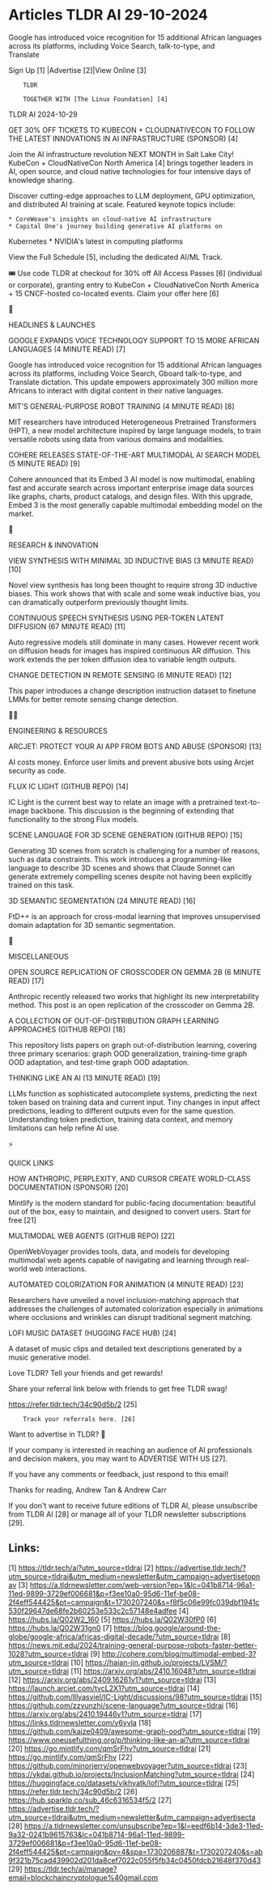 # Articles TLDR AI 29-10-2024

Google has introduced voice recognition for 15 additional African
languages across its platforms, including Voice Search, talk-to-type,
and
Translate ‌ ‌ ‌ ‌ ‌ ‌ ‌ ‌ ‌ ‌ ‌ ‌ ‌ ‌ ‌ ‌ ‌ ‌ ‌ ‌ ‌ ‌ ‌ ‌ ‌ ‌  ‌ ‌ ‌ ‌ ‌ ‌ ‌ ‌ ‌ ‌ ‌ ‌ ‌ ‌ ‌ ‌ ‌ ‌ ‌ ‌ ‌ ‌ ‌ ‌ ‌ ‌ 


 Sign Up [1] |Advertise [2]|View Online [3] 

		TLDR

		TOGETHER WITH [The Linux Foundation] [4]

TLDR AI 2024-10-29

 GET 30% OFF TICKETS TO KUBECON + CLOUDNATIVECON TO FOLLOW THE LATEST
INNOVATIONS IN AI INFRASTRUCTURE (SPONSOR) [4] 

 Join the AI infrastructure revolution NEXT MONTH in Salt Lake City!
KubeCon + CloudNativeCon North America [4] brings together leaders in
AI, open source, and cloud native technologies for four intensive days
of knowledge sharing.

Discover cutting-edge approaches to LLM deployment, GPU optimization,
and distributed AI training at scale. Featured keynote topics include:

 	* CoreWeave's insights on cloud-native AI infrastructure
 	* Capital One's journey building generative AI platforms on
Kubernetes
 	* NVIDIA's latest in computing platforms

View the Full Schedule [5], including the dedicated AI/ML Track.

🎟️ Use code TLDR at checkout for 30% off All Access Passes [6]
(individual or corporate), granting entry to KubeCon + CloudNativeCon
North America + 15 CNCF-hosted co-located events. Claim your offer
here [6]

🚀 

HEADLINES & LAUNCHES

 GOOGLE EXPANDS VOICE TECHNOLOGY SUPPORT TO 15 MORE AFRICAN LANGUAGES
(4 MINUTE READ) [7] 

 Google has introduced voice recognition for 15 additional African
languages across its platforms, including Voice Search, Gboard
talk-to-type, and Translate dictation. This update empowers
approximately 300 million more Africans to interact with digital
content in their native languages. 

 MIT'S GENERAL-PURPOSE ROBOT TRAINING (4 MINUTE READ) [8] 

 MIT researchers have introduced Heterogeneous Pretrained Transformers
(HPT), a new model architecture inspired by large language models, to
train versatile robots using data from various domains and modalities.


 COHERE RELEASES STATE-OF-THE-ART MULTIMODAL AI SEARCH MODEL (5 MINUTE
READ) [9] 

 Cohere announced that its Embed 3 AI model is now multimodal,
enabling fast and accurate search across important enterprise image
data sources like graphs, charts, product catalogs, and design files.
With this upgrade, Embed 3 is the most generally capable multimodal
embedding model on the market. 

🧠 

RESEARCH & INNOVATION

 VIEW SYNTHESIS WITH MINIMAL 3D INDUCTIVE BIAS (3 MINUTE READ) [10] 

 Novel view synthesis has long been thought to require strong 3D
inductive biases. This work shows that with scale and some weak
inductive bias, you can dramatically outperform previously thought
limits. 

 CONTINUOUS SPEECH SYNTHESIS USING PER-TOKEN LATENT DIFFUSION (67
MINUTE READ) [11] 

 Auto regressive models still dominate in many cases. However recent
work on diffusion heads for images has inspired continuous AR
diffusion. This work extends the per token diffusion idea to variable
length outputs. 

 CHANGE DETECTION IN REMOTE SENSING (6 MINUTE READ) [12] 

 This paper introduces a change description instruction dataset to
finetune LMMs for better remote sensing change detection. 

🧑‍💻 

ENGINEERING & RESOURCES

 ARCJET: PROTECT YOUR AI APP FROM BOTS AND ABUSE (SPONSOR) [13] 

 AI costs money. Enforce user limits and prevent abusive bots using
Arcjet security as code. 

 FLUX IC LIGHT (GITHUB REPO) [14] 

 IC Light is the current best way to relate an image with a pretrained
text-to-image backbone. This discussion is the beginning of extending
that functionality to the strong Flux models. 

 SCENE LANGUAGE FOR 3D SCENE GENERATION (GITHUB REPO) [15] 

 Generating 3D scenes from scratch is challenging for a number of
reasons, such as data constraints. This work introduces a
programming-like language to describe 3D scenes and shows that Claude
Sonnet can generate extremely compelling scenes despite not having
been explicitly trained on this task. 

 3D SEMANTIC SEGMENTATION (24 MINUTE READ) [16] 

 FtD++ is an approach for cross-modal learning that improves
unsupervised domain adaptation for 3D semantic segmentation. 

🎁 

MISCELLANEOUS

 OPEN SOURCE REPLICATION OF CROSSCODER ON GEMMA 2B (6 MINUTE READ)
[17] 

 Anthropic recently released two works that highlight its new
interpretability method. This post is an open replication of the
crosscoder on Gemma 2B. 

 A COLLECTION OF OUT-OF-DISTRIBUTION GRAPH LEARNING APPROACHES (GITHUB
REPO) [18] 

 This repository lists papers on graph out-of-distribution learning,
covering three primary scenarios: graph OOD generalization,
training-time graph OOD adaptation, and test-time graph OOD
adaptation. 

 THINKING LIKE AN AI (13 MINUTE READ) [19] 

 LLMs function as sophisticated autocomplete systems, predicting the
next token based on training data and current input. Tiny changes in
input affect predictions, leading to different outputs even for the
same question. Understanding token prediction, training data context,
and memory limitations can help refine AI use. 

⚡ 

QUICK LINKS

 HOW ANTHROPIC, PERPLEXITY, AND CURSOR CREATE WORLD-CLASS
DOCUMENTATION (SPONSOR) [20] 

 Mintlify is the modern standard for public-facing documentation:
beautiful out of the box, easy to maintain, and designed to convert
users. Start for free [21] 

 MULTIMODAL WEB AGENTS (GITHUB REPO) [22] 

 OpenWebVoyager provides tools, data, and models for developing
multimodal web agents capable of navigating and learning through
real-world web interactions. 

 AUTOMATED COLORIZATION FOR ANIMATION (4 MINUTE READ) [23] 

 Researchers have unveiled a novel inclusion-matching approach that
addresses the challenges of automated colorization especially in
animations where occlusions and wrinkles can disrupt traditional
segment matching. 

 LOFI MUSIC DATASET (HUGGING FACE HUB) [24] 

 A dataset of music clips and detailed text descriptions generated by
a music generative model. 

Love TLDR? Tell your friends and get rewards!

 Share your referral link below with friends to get free TLDR swag! 

 https://refer.tldr.tech/34c90d5b/2 [25] 

		Track your referrals here. [26]

Want to advertise in TLDR? 📰

 If your company is interested in reaching an audience of AI
professionals and decision makers, you may want to ADVERTISE WITH US
[27]. 

 If you have any comments or feedback, just respond to this email! 

Thanks for reading, 
Andrew Tan & Andrew Carr 

If you don't want to receive future editions of TLDR AI, please
unsubscribe from TLDR AI [28] or manage all of your TLDR newsletter
subscriptions [29]. 

 

Links:
------
[1] https://tldr.tech/ai?utm_source=tldrai
[2] https://advertise.tldr.tech/?utm_source=tldrai&utm_medium=newsletter&utm_campaign=advertisetopnav
[3] https://a.tldrnewsletter.com/web-version?ep=1&lc=041b8714-96a1-11ed-9899-3729ef006681&p=f3ee10a0-95d6-11ef-be08-2f4eff544425&pt=campaign&t=1730207240&s=f8f5c06e99fc039dbf1941c530f29647de68fe2b60253e533c2c57148e4adfee
[4] https://hubs.la/Q02W2_160
[5] https://hubs.la/Q02W30fP0
[6] https://hubs.la/Q02W31gn0
[7] https://blog.google/around-the-globe/google-africa/africas-digital-decade/?utm_source=tldrai
[8] https://news.mit.edu/2024/training-general-purpose-robots-faster-better-1028?utm_source=tldrai
[9] http://cohere.com/blog/multimodal-embed-3?utm_source=tldrai
[10] https://haian-jin.github.io/projects/LVSM/?utm_source=tldrai
[11] https://arxiv.org/abs/2410.16048?utm_source=tldrai
[12] https://arxiv.org/abs/2409.16261v1?utm_source=tldrai
[13] https://launch.arcjet.com/tvcL2X1?utm_source=tldrai
[14] https://github.com/lllyasviel/IC-Light/discussions/98?utm_source=tldrai
[15] https://github.com/zzyunzhi/scene-language?utm_source=tldrai
[16] https://arxiv.org/abs/2410.19446v1?utm_source=tldrai
[17] https://links.tldrnewsletter.com/y6yvla
[18] https://github.com/kaize0409/awesome-graph-ood?utm_source=tldrai
[19] https://www.oneusefulthing.org/p/thinking-like-an-ai?utm_source=tldrai
[20] https://go.mintlify.com/qmSrFhv?utm_source=tldrai
[21] https://go.mintlify.com/qmSrFhv
[22] https://github.com/minorjerry/openwebvoyager?utm_source=tldrai
[23] https://ykdai.github.io/projects/InclusionMatching?utm_source=tldrai
[24] https://huggingface.co/datasets/vikhyatk/lofi?utm_source=tldrai
[25] https://refer.tldr.tech/34c90d5b/2
[26] https://hub.sparklp.co/sub_46c6316534f5/2
[27] https://advertise.tldr.tech/?utm_source=tldrai&utm_medium=newsletter&utm_campaign=advertisecta
[28] https://a.tldrnewsletter.com/unsubscribe?ep=1&l=eedf6b14-3de3-11ed-9a32-0241b9615763&lc=041b8714-96a1-11ed-9899-3729ef006681&p=f3ee10a0-95d6-11ef-be08-2f4eff544425&pt=campaign&pv=4&spa=1730206887&t=1730207240&s=ab9f321b75cad439902d201da8cef7022c055f5fb34c0450fdcb21648f370d43
[29] https://tldr.tech/ai/manage?email=blockchaincryptologue%40gmail.com